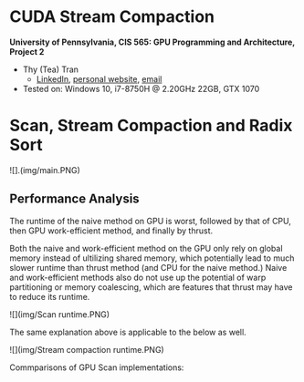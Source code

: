 CUDA Stream Compaction
======================

**University of Pennsylvania, CIS 565: GPU Programming and Architecture, Project 2**

* Thy (Tea) Tran 
  * [LinkedIn](https://www.linkedin.com/in/thy-tran-97a30b148/), [personal website](https://tatran5.github.io/), [email](thytran316@outlook.com)
* Tested on: Windows 10, i7-8750H @ 2.20GHz 22GB, GTX 1070

# Scan, Stream Compaction and Radix Sort
![].(img/main.PNG)

## Performance Analysis

The runtime of the naive method on GPU is worst, followed by that of CPU, then GPU work-efficient method, and finally by thrust. 

Both the naive and work-efficient method on the GPU only rely on global memory instead of ultilizing shared memory, which potentially lead to much slower runtime than thrust method (and CPU for the naive method.) Naive and work-efficient methods also do not use up the potential of warp partitioning or memory coalescing, which are features that thrust may have to reduce its runtime. 

![](img/Scan runtime.PNG)

The same explanation above is applicable to the below as well. 

![](img/Stream compaction runtime.PNG)


Commparisons of GPU Scan implementations: